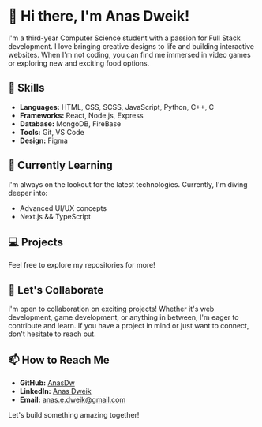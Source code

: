 # 👋 Hi there, I'm Anas Dweik! 

I'm a third-year Computer Science student with a passion for Full Stack development. I love bringing creative designs to life and building interactive websites. When I'm not coding, you can find me immersed in video games or exploring new and exciting food options.

## 🔧 Skills

- **Languages:** HTML, CSS, SCSS, JavaScript, Python, C++, C
- **Frameworks:** React, Node.js, Express
- **Database:** MongoDB, FireBase
- **Tools:** Git, VS Code
- **Design:** Figma

## 🌱 Currently Learning

I'm always on the lookout for the latest technologies. Currently, I'm diving deeper into:

- Advanced UI/UX concepts
- Next.js && TypeScript


## 💻 Projects

Feel free to explore my repositories for more!


## 🤝 Let's Collaborate

I'm open to collaboration on exciting projects! Whether it's web development, game development, or anything in between, I'm eager to contribute and learn. If you have a project in mind or just want to connect, don't hesitate to reach out.

## 📫 How to Reach Me

- **GitHub:** [AnasDw](https://github.com/AnasDw)
- **LinkedIn:** [Anas Dweik]([www.linkedin.com/in/anasdweik])
- **Email:** anas.e.dweik@gmail.com

Let's build something amazing together!
